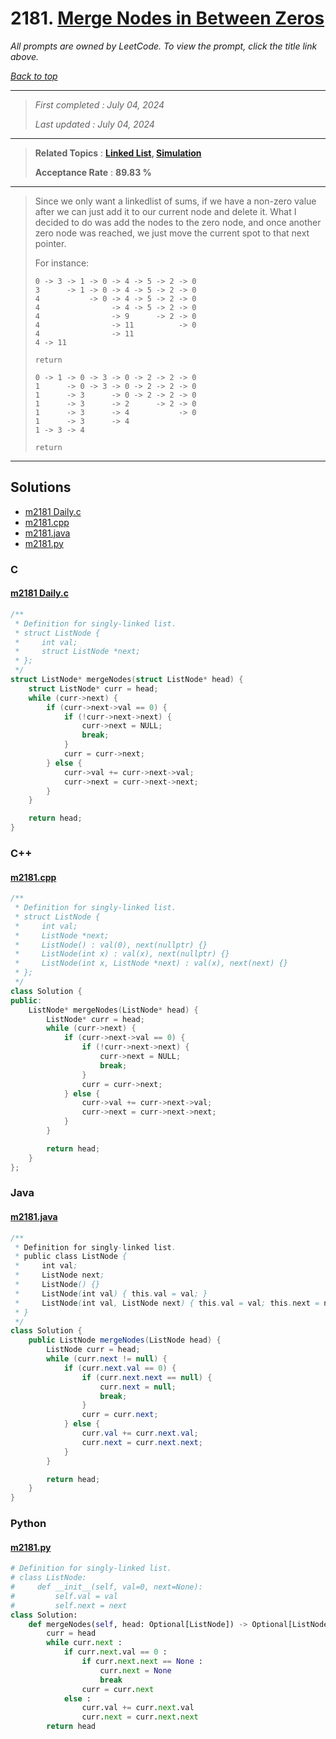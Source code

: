 # 2181. [Merge Nodes in Between Zeros](<https://leetcode.com/problems/merge-nodes-in-between-zeros>)

*All prompts are owned by LeetCode. To view the prompt, click the title link above.*

*[Back to top](<../README.md>)*

------

> *First completed : July 04, 2024*
>
> *Last updated : July 04, 2024*

------

> **Related Topics** : **[Linked List](<by_topic/Linked List.md>), [Simulation](<by_topic/Simulation.md>)**
>
> **Acceptance Rate** : **89.83 %**

------

> Since we only want a linkedlist of sums, if we have a non-zero value 
> after we can just add it to our current node and delete it. What I 
> decided to do was add the nodes to the zero node, and once another 
> zero node was reached, we just move the current spot to that next pointer.
> 
> For instance:
> ```
> 0 -> 3 -> 1 -> 0 -> 4 -> 5 -> 2 -> 0
> 3      -> 1 -> 0 -> 4 -> 5 -> 2 -> 0
> 4           -> 0 -> 4 -> 5 -> 2 -> 0
> 4                -> 4 -> 5 -> 2 -> 0
> 4                -> 9      -> 2 -> 0
> 4                -> 11          -> 0
> 4                -> 11
> 4 -> 11
> 
> return
> ```
> 
> ```
> 0 -> 1 -> 0 -> 3 -> 0 -> 2 -> 2 -> 0
> 1      -> 0 -> 3 -> 0 -> 2 -> 2 -> 0
> 1      -> 3      -> 0 -> 2 -> 2 -> 0
> 1      -> 3      -> 2      -> 2 -> 0
> 1      -> 3      -> 4           -> 0
> 1      -> 3      -> 4
> 1 -> 3 -> 4
> 
> return
> ```
> 
> 

------

## Solutions

- [m2181 Daily.c](<../my-submissions/m2181 Daily.c>)
- [m2181.cpp](<../my-submissions/m2181.cpp>)
- [m2181.java](<../my-submissions/m2181.java>)
- [m2181.py](<../my-submissions/m2181.py>)
### C
#### [m2181 Daily.c](<../my-submissions/m2181 Daily.c>)
```C
/**
 * Definition for singly-linked list.
 * struct ListNode {
 *     int val;
 *     struct ListNode *next;
 * };
 */
struct ListNode* mergeNodes(struct ListNode* head) {
    struct ListNode* curr = head;
    while (curr->next) {
        if (curr->next->val == 0) {
            if (!curr->next->next) {
                curr->next = NULL;
                break;
            }
            curr = curr->next;
        } else {
            curr->val += curr->next->val;
            curr->next = curr->next->next;
        }
    }

    return head;
}
```

### C++
#### [m2181.cpp](<../my-submissions/m2181.cpp>)
```C++
/**
 * Definition for singly-linked list.
 * struct ListNode {
 *     int val;
 *     ListNode *next;
 *     ListNode() : val(0), next(nullptr) {}
 *     ListNode(int x) : val(x), next(nullptr) {}
 *     ListNode(int x, ListNode *next) : val(x), next(next) {}
 * };
 */
class Solution {
public:
    ListNode* mergeNodes(ListNode* head) {
        ListNode* curr = head;
        while (curr->next) {
            if (curr->next->val == 0) {
                if (!curr->next->next) {
                    curr->next = NULL;
                    break;
                }
                curr = curr->next;
            } else {
                curr->val += curr->next->val;
                curr->next = curr->next->next;
            }
        }

        return head;
    }
};
```

### Java
#### [m2181.java](<../my-submissions/m2181.java>)
```Java
/**
 * Definition for singly-linked list.
 * public class ListNode {
 *     int val;
 *     ListNode next;
 *     ListNode() {}
 *     ListNode(int val) { this.val = val; }
 *     ListNode(int val, ListNode next) { this.val = val; this.next = next; }
 * }
 */
class Solution {
    public ListNode mergeNodes(ListNode head) {
        ListNode curr = head;
        while (curr.next != null) {
            if (curr.next.val == 0) {
                if (curr.next.next == null) {
                    curr.next = null;
                    break;
                }
                curr = curr.next;
            } else {
                curr.val += curr.next.val;
                curr.next = curr.next.next;
            }
        }

        return head;
    }
}
```

### Python
#### [m2181.py](<../my-submissions/m2181.py>)
```Python
# Definition for singly-linked list.
# class ListNode:
#     def __init__(self, val=0, next=None):
#         self.val = val
#         self.next = next
class Solution:
    def mergeNodes(self, head: Optional[ListNode]) -> Optional[ListNode]:
        curr = head
        while curr.next :
            if curr.next.val == 0 :
                if curr.next.next == None :
                    curr.next = None
                    break
                curr = curr.next
            else :
                curr.val += curr.next.val
                curr.next = curr.next.next
        return head
```

